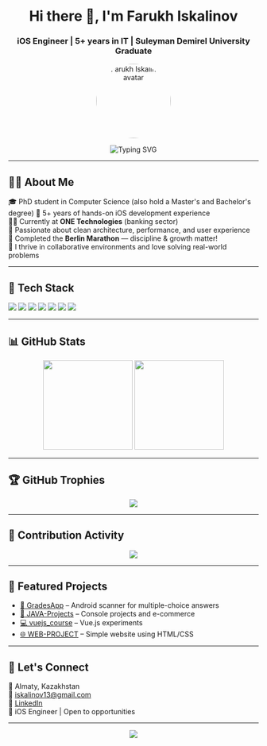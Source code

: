 <h1 align="center">Hi there 👋, I'm Farukh Iskalinov</h1>
<h3 align="center">iOS Engineer | 5+ years in IT | Suleyman Demirel University Graduate</h3>

<p align="center">
  <img src="https://avatars.githubusercontent.com/u/68967830?v=4" width="150" style="border-radius: 50%" alt="Farukh Iskalinov avatar"/>
</p>

<p align="center">
  <img src="https://readme-typing-svg.demolab.com?font=Fira+Code&size=22&pause=1000&color=4FFFA8&center=true&vCenter=true&width=500&lines=iOS+Developer+%7C+Swift+%7C+SwiftUI;5%2B+years+experience;Always+learning+%F0%9F%93%9A+and+building+%F0%9F%94%A7" alt="Typing SVG" />
</p>

---

## 🧑‍💻 About Me

🎓 PhD student in Computer Science (also hold a Master's and Bachelor's degree)
📱 5+ years of hands-on iOS development experience  
👨‍💼 Currently at **ONE Technologies** (banking sector)  
🧠 Passionate about clean architecture, performance, and user experience  
🏃 Completed the **Berlin Marathon** — discipline & growth matter!  
🤝 I thrive in collaborative environments and love solving real-world problems

---

## 🧰 Tech Stack

<p>
  <img src="https://img.shields.io/badge/Swift-F05138?style=for-the-badge&logo=swift&logoColor=white"/>
  <img src="https://img.shields.io/badge/SwiftUI-222222?style=for-the-badge&logo=apple&logoColor=white"/>
  <img src="https://img.shields.io/badge/Combine-007ACC?style=for-the-badge&logo=xcode&logoColor=white"/>
  <img src="https://img.shields.io/badge/Xcode-147EFB?style=for-the-badge&logo=xcode&logoColor=white"/>
  <img src="https://img.shields.io/badge/Git-F05032?style=for-the-badge&logo=git&logoColor=white"/>
  <img src="https://img.shields.io/badge/Postman-FF6C37?style=for-the-badge&logo=postman&logoColor=white"/>
  <img src="https://img.shields.io/badge/Swagger-85EA2D?style=for-the-badge&logo=swagger&logoColor=black"/>
</p>

---

## 📊 GitHub Stats

<p align="center">
  <img src="https://github-readme-stats.vercel.app/api?username=iskalinov13&show_icons=true&theme=tokyonight&hide=issues" height="180px"/>
  <img src="https://github-readme-stats.vercel.app/api/top-langs/?username=iskalinov13&layout=compact&theme=tokyonight" height="180px"/>
</p>

---

## 🏆 GitHub Trophies

<p align="center">
  <img src="https://github-profile-trophy.vercel.app/?username=iskalinov13&theme=darkhub&margin-w=10&no-frame=true"/>
</p>

---

## 📆 Contribution Activity

<p align="center">
  <img src="https://github-readme-activity-graph.vercel.app/graph?username=iskalinov13&theme=tokyo-night&area=true"/>
</p>

---

## 📌 Featured Projects

- [📱 GradesApp](https://github.com/iskalinov13/GradesApp) – Android scanner for multiple-choice answers  
- [👔 JAVA-Projects](https://github.com/iskalinov13/JAVA-Projects) – Console projects and e-commerce  
- [💻 vuejs_course](https://github.com/iskalinov13/vuejs_course) – Vue.js experiments  
- [🌐 WEB-PROJECT](https://github.com/iskalinov13/WEB-PROJECT) – Simple website using HTML/CSS

---

## 🔗 Let's Connect

📍 Almaty, Kazakhstan  
📧 iskalinov13@gmail.com  
🔗 [LinkedIn](https://www.linkedin.com/in/iskalinov13)  
📱 iOS Engineer | Open to opportunities

---

<p align="center">
  <img src="https://capsule-render.vercel.app/api?type=waving&color=gradient&height=120&section=footer"/>
</p>
